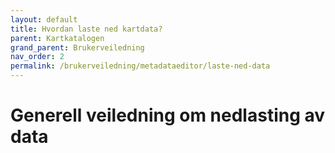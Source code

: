 ```yaml
---
layout: default
title: Hvordan laste ned kartdata?
parent: Kartkatalogen
grand_parent: Brukerveiledning
nav_order: 2
permalink: /brukerveiledning/metadataeditor/laste-ned-data
---
```


# Generell veiledning om nedlasting av data
